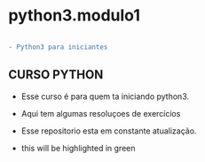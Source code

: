 # python3.modulo1

```diff

- Python3 para iniciantes

```

## CURSO PYTHON 

- Esse curso é para quem ta iniciando python3. 

- Aqui tem algumas resoluçoes de exercícios

- Esse repositorio esta em constante atualização.

+ this will be highlighted in green

